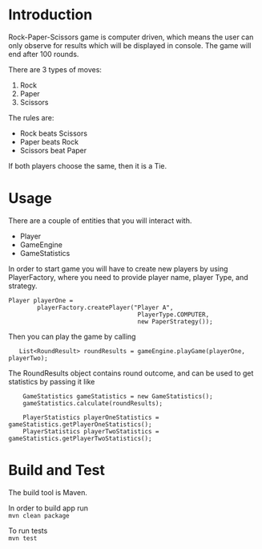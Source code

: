 # Introduction

Rock-Paper-Scissors game is computer driven,
which means the user can only observe for results
which will be displayed in console.
The game will end after 100 rounds.

There are 3 types of moves:

1. Rock
2. Paper
3. Scissors

The rules are:

- Rock beats Scissors
- Paper beats Rock
- Scissors beat Paper

If both players choose the same, then it is a Tie.

# Usage

There are a couple of entities that you will interact with.

- Player
- GameEngine
- GameStatistics

In order to start game you will have to create new players by
using PlayerFactory, where you need to provide player name, player Type,
and strategy.

```
Player playerOne =
        playerFactory.createPlayer("Player A", 
                                    PlayerType.COMPUTER, 
                                    new PaperStrategy());
```

Then you can play the game by calling

```agsl
   List<RoundResult> roundResults = gameEngine.playGame(playerOne, playerTwo);
```

The RoundResults object contains round outcome, and can be used to get statistics 
by passing it like 

```agsl
    GameStatistics gameStatistics = new GameStatistics();
    gameStatistics.calculate(roundResults);

    PlayerStatistics playerOneStatistics = gameStatistics.getPlayerOneStatistics();
    PlayerStatistics playerTwoStatistics = gameStatistics.getPlayerTwoStatistics();

```

# Build and Test

The build tool is Maven.

In order to build app run  
```mvn clean package```

To run tests  
```mvn test```